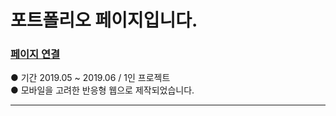 # 포트폴리오 페이지입니다.

### [페이지 연결](https://ristretto-code.github.io/)
●  기간 2019.05 ~ 2019.06  /  1인 프로젝트  
●  모바일을 고려한 반응형 웹으로 제작되었습니다.  
  
---
